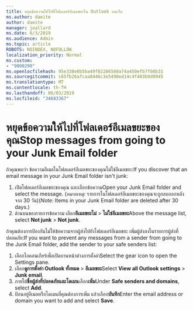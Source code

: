 ```yaml
---
title: หยุดข้อความให้ไปที่โฟลเดอร์อีเมลขยะใน Outlook บนเว็บ
ms.author: daeite
author: daeite
manager: joallard
ms.date: 6/3/2019
ms.audience: Admin
ms.topic: article
ROBOTS: NOINDEX, NOFOLLOW
localization_priority: Normal
ms.custom:
- "9000290"
ms.openlocfilehash: 95e338e0b5ba49f82286580a74a450efb7f00b31
ms.sourcegitcommit: c65fb26afcaa8446c3e5490ed14c4f403b9d0945
ms.translationtype: MT
ms.contentlocale: th-TH
ms.lasthandoff: 06/03/2019
ms.locfileid: "34683367"
---
```

# <a name="stop-messages-from-going-to-your-junk-email-folder"></a><span data-ttu-id="3a292-102">หยุดข้อความให้ไปที่โฟลเดอร์อีเมลขยะของคุณ</span><span class="sxs-lookup"><span data-stu-id="3a292-102">Stop messages from going to your Junk Email folder</span></span>

<span data-ttu-id="3a292-103">ถ้าคุณพบว่า ข้อความอีเมลในโฟลเดอร์อีเมลขยะของคุณไม่ใช่อีเมลขยะ:</span><span class="sxs-lookup"><span data-stu-id="3a292-103">If you discover that an email message in your Junk Email folder isn't junk:</span></span>

1. <span data-ttu-id="3a292-104">เปิดโฟลเดอร์อีเมลขยะของคุณ และเลือกข้อความ</span><span class="sxs-lookup"><span data-stu-id="3a292-104">Open your Junk Email folder and select the message.</span></span> <span data-ttu-id="3a292-105">(*หมายเหตุ:* รายการในโฟลเดอร์อีเมลขยะของคุณจะถูกลบออกหลังจาก 30 วัน)</span><span class="sxs-lookup"><span data-stu-id="3a292-105">(*Note:* Items in your Junk Email folder are deleted after 30 days.)</span></span>
1. <span data-ttu-id="3a292-106">ด้านบนของรายการข้อความ เลือก**อีเมลขยะไม่** > **ไม่ใช่อีเมลขยะ**</span><span class="sxs-lookup"><span data-stu-id="3a292-106">Above the message list, select **Not junk** > **Not junk**.</span></span>

<span data-ttu-id="3a292-107">ถ้าคุณต้องการป้องกันไม่ให้ข้อความจากผู้ส่งไปยังโฟลเดอร์อีเมลขยะ เพิ่มผู้ส่งลงในรายการผู้ส่งที่ปลอดภัย:</span><span class="sxs-lookup"><span data-stu-id="3a292-107">If you want to prevent any messages from a sender from going to the Junk Email folder, add the sender to your safe senders list:</span></span>

1. <span data-ttu-id="3a292-108">เลือกไอคอนเกียร์เพื่อเปิดบานหน้าต่างการตั้งค่า</span><span class="sxs-lookup"><span data-stu-id="3a292-108">Select the gear icon to open the Settings pane.</span></span>
1. <span data-ttu-id="3a292-109">เลือก**ดูการตั้งค่า Outlook ทั้งหมด** > **อีเมลขยะ**</span><span class="sxs-lookup"><span data-stu-id="3a292-109">Select **View all Outlook settings** > **Junk email**.</span></span>
1. <span data-ttu-id="3a292-110">ภายใต้**ชื่อผู้ส่งที่ปลอดภัยและโดเมน**เลือก**เพิ่ม**</span><span class="sxs-lookup"><span data-stu-id="3a292-110">Under **Safe senders and domains**, select **Add**.</span></span>
1. <span data-ttu-id="3a292-111">ป้อนอยู่อีเมลหรือโดเมนที่คุณต้องการเพิ่ม แล้วเลือก**บันทึก**</span><span class="sxs-lookup"><span data-stu-id="3a292-111">Enter the email address or domain you want to add and select **Save**.</span></span>